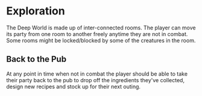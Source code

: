 # Exploration

The Deep World is made up of inter-connected rooms. The player can move its party from one room to another freely anytime they are not in combat. Some rooms might be locked/blocked by some of the creatures in the room.

## Back to the Pub

At any point in time when not in combat the player should be able to take their party back to the pub to drop off the ingredients they've collected, design new recipes and stock up for their next outing.
